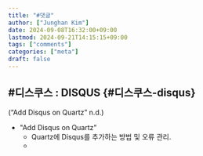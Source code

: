 ```yaml
---
title: "#댓글"
author: ["Junghan Kim"]
date: 2024-09-08T16:32:00+09:00
lastmod: 2024-09-21T14:15:15+09:00
tags: ["comments"]
categories: ["meta"]
draft: false
---
```


## #디스쿠스 : DISQUS {#디스쿠스-disqus}

(“Add Disqus on Quartz” n.d.)

-   "Add Disqus on Quartz"
    -   Quartz에 Disqus를 추가하는 방법 및 오류 관리.
    -
